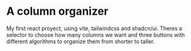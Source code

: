 # A column organizer

My first react proyect, using vite, tailwindcss and shadcn/ui.
Theres a selector to choose how many columns we want and three
buttons with different algorithms to organize them from shorter to taller.
